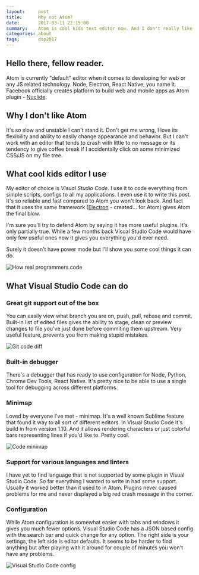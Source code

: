 ```yaml
---
layout:     post
title:      Why not Atom?
date:       2017-03-11 22:15:00
summary:    Atom is cool kids text editor now. And I don't really like it. 
categories: about 
tags:       dsp2017
---
```


## Hello there, fellow reader. 

Atom is currently "default" editor when it comes to developing for web or any JS 
related technology. Node, Electron, React Native, you name it. Facebook officially 
creates platform to build web and mobile apps as Atom plugin - 
[Nuclide](https://nuclide.io/).

## Why I don't like Atom

It's so slow and unstable I can't stand it. Don't get me wrong, I love its
flexibility and ability to easily change appearance and behavior. But I can't
work with an editor that tends to crash with little to no message or its tendency 
to give coffee break if I accidentally click on some minimized CSS/JS on my file
tree. 

## What cool kids editor I use

My editor of choice is *Visual Studio Code*. I use it to code everything from 
simple scripts, configs to all my applications. I even use it to write this post.
It's so reliable and fast compared to Atom you won't look back. And fact that it 
uses the same framework ([Electron](https://electron.atom.io/) - created... for 
Atom) gives Atom the final blow.

I'm sure you'll try to defend Atom by saying it has more useful plugins. It's only 
partially true. While a few months back Visual Studio Code would have only few useful 
ones now it gives you everything you'd ever need. 

Surely it doesn't have power mode but I'll show you some cool things it can do. 

![How real programmers code](https://i.imgur.com/z7xzFsa.gif)

## What Visual Studio Code can do

### Great git support out of the box

You can easily view what branch you are on, push, pull, rebase and commit. Built-in
list of edited files gives the ability to stage, clean or preview changes to file 
you've just done before commiting them upstream. Very useful feature, prevents you 
from making stupid mistakes. 

![Git code diff](https://i.imgur.com/KWWJo0E.png)

### Built-in debugger 

There's a debugger that has ready to use configuration for Node, Python, Chrome 
Dev Tools, React Native. It's pretty nice to be able to use a single tool for debugging 
across different platforms. 

### Minimap 

Loved by everyone I've met - minimap. It's a well known Sublime feature that found
it way to all sort of different editors. In Visual Studio Code it's build in from 
version 1.10. And it allows rendering characters or just colorful bars representing 
lines if you'd like to. Pretty cool. 

![Code minimap](https://i.imgur.com/Kh14Nia.png)

### Support for various languages and linters

I have yet to find language that is not supported by some plugin in Visual Studio 
Code. So far everything I wanted to write in had some support. Usually it worked 
better than it used to in Atom. Plugins never caused problems for me and never 
displayed a big red crash message in the corner. 

### Configuration 

While Atom configuration is somewhat easier with tabs and windows it gives you
much fewer options. Visual Studio Code has a JSON based config with the search bar 
and quick change for any option. The right side is your settings, the left side is editor 
defaults. It seems to be harder to find anything but after playing with it around 
for couple of minutes you won't have any problems.

![Visual Studio Code config](https://i.imgur.com/xX0UzcU.png)